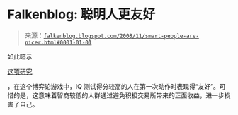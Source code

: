 <!--yml

category: 未分类

date: 2024-05-12 22:48:50

-->

# Falkenblog: 聪明人更友好

> 来源：[`falkenblog.blogspot.com/2008/11/smart-people-are-nicer.html#0001-01-01`](http://falkenblog.blogspot.com/2008/11/smart-people-are-nicer.html#0001-01-01)

如此暗示

[这项研究](http://www.gnxp.com/blog/2008/11/smart-people-play-nice.php)

，在这个博弈论游戏中，IQ 测试得分较高的人在第一次动作时表现得“友好”。可惜的是，这意味着智商较低的人群通过避免积极交易所带来的正面收益，进一步损害了自己。
